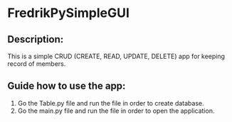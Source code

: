 ﻿# FredrikPySimpleGUI
 
 ## Description: 
 
 This is a simple CRUD (CREATE, READ, UPDATE, DELETE) app for keeping record of members.

## Guide how to use the app:

1. Go the Table.py file and run the file in order to create database.
2. Go the main.py file and run the file in order to open the application.
